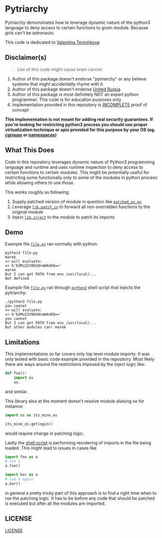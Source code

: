 # Pytriarchy

Pytriarchy demonstrates how to leverage dynamic nature of the python3 language to deny access
to certain functions to given module.
Because girls can't be astronauts.

This code is dedicated to [Valentina Tereshkova](https://en.wikipedia.org/wiki/Valentina_Tereshkova)

## Disclaimer(s)

> Use of this code might cause brain cancer.

1. Author of this package doesn't endorse "pytriarchy" or any believe systems that might accidentally rhyme with it.
2. Author of this package doesn't endorse [United Russia](https://en.wikipedia.org/wiki/United_Russia)
3. Author of this package is most definitely NOT an expert python programmer. This code is for education purposes only.
4. Implementation provided in this repository is [INCOMPLETE](#Limitations) proof of concept

__This implementation is not meant for adding real security guarantees. If you're looking for restricting python3 process
you should use proper virtualization technique or apis provided for this purpose by your OS (eg. [cgroups](https://www.man7.org/linux/man-pages/man7/cgroups.7.html) or [namespaces](https://man7.org/linux/man-pages/man7/namespaces.7.html))__

## What This Does

Code in this repository leverages dynamic nature of Python3 programming language and runtime and uses runtime inspection
to deny access to certain functions to certain modules.
This might be potentially useful for restricting some functionally only to some of the modules in python process
while allowing others to use those.

This works roughly as following:

1. Supply patched version of module in question like [`patched_os.py`](patched_os.py)
2. Leverage [`lib.patch_in`](lib/patch_in.py) to forward all non overridden functions to the original module
3. Inject [`lib.inject`](lib/inject.py) to the module to patch its imports

## Demo

Example file [`file.py`](file.py) ran normally with python:

```
python3 file.py
marek
=> will evaluate:
=> b'b3MuZ2V0bG9naW4oKQ=='
marek
But I can get PATH from env /usr/local/...
Not defined
```

Example file [`file.py`](file.py) ran through [`python3`](python3) shell script that injects the pytriarchy:

```
./python3 file.py
you cannot
=> will evaluate:
=> b'b3MuZ2V0bG9naW4oKQ=='
you cannot
But I can get PATH from env /usr/local/...
But other modules can! marek
```

## Limitations

This implementations so far covers only top level module imports.
It was only tested with basic code example provided in the repository.
Most likely there are ways around the restrictions imposed by the inject logic
like:

```python
def foo():
    import os
    os.
```

and similar.

This library also at the moment doesn't resolve module aliasing so for instance:

```python
import os as its_mine_os

its_mine_os.getlogin()
```

would require change in patching logic.

Lastly the [shell script](python3) is performing
reordering of imports in the file being loaded.
This might lead to issues in cases like

```python
import foo as a
# use a
a.foo()

import bar as a
# use a again
a.bar()
```

in general a pretty tricky part of this approach is to find a right time when
to run the patching logic. It has to be before any code that should be patched
is executed but after all the modules are imported.

## LICENSE

[LICENSE](LICENSE)
